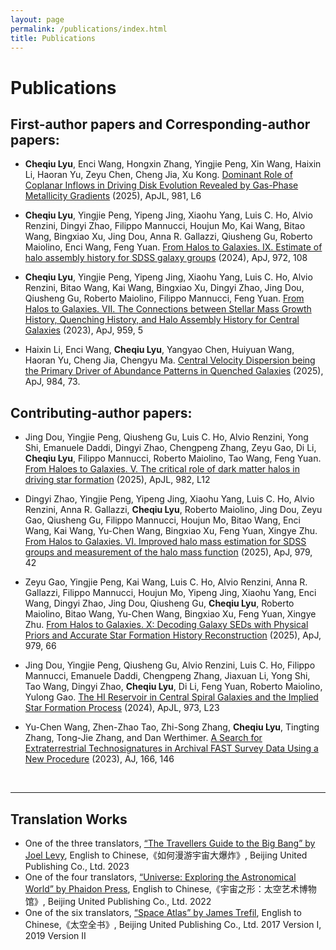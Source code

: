 ```yaml
---
layout: page
permalink: /publications/index.html
title: Publications
---
```


# Publications

## First-author papers and Corresponding-author papers:

- **Cheqiu Lyu**, Enci Wang, Hongxin Zhang, Yingjie Peng, Xin Wang, Haixin Li, Haoran Yu, Zeyu Chen, Cheng Jia, Xu Kong. [Dominant Role of Coplanar Inflows in Driving Disk Evolution Revealed by Gas-Phase Metallicity Gradients](https://iopscience.iop.org/article/10.3847/2041-8213/adb4ed) (2025), ApJL, 981, L6

- **Cheqiu Lyu**, Yingjie Peng, Yipeng Jing, Xiaohu Yang, Luis C. Ho, Alvio Renzini, Dingyi Zhao, Filippo Mannucci, Houjun Mo, Kai Wang, Bitao Wang, Bingxiao Xu, Jing Dou, Anna R. Gallazzi, Qiusheng Gu, Roberto Maiolino, Enci Wang, Feng Yuan. [From Halos to Galaxies. IX. Estimate of halo assembly history for SDSS galaxy groups](https://iopscience.iop.org/article/10.3847/1538-4357/ad5f1d) (2024), ApJ, 972, 108

- **Cheqiu Lyu**, Yingjie Peng, Yipeng Jing, Xiaohu Yang, Luis C. Ho, Alvio Renzini, Bitao Wang, Kai Wang, Bingxiao Xu, Dingyi Zhao, Jing Dou, Qiusheng Gu, Roberto Maiolino, Filippo Mannucci, Feng Yuan. [From Halos to Galaxies. VII. The Connections between Stellar Mass Growth History, Quenching History, and Halo Assembly History for Central Galaxies](https://dx.doi.org/10.3847/1538-4357/ad036b) (2023), ApJ, 959, 5

- Haixin Li, Enci Wang, **Cheqiu Lyu**, Yangyao Chen, Huiyuan Wang, Haoran Yu, Cheng Jia, Chengyu Ma. [Central Velocity Dispersion being the Primary Driver of Abundance Patterns in Quenched Galaxies](https://iopscience.iop.org/article/10.3847/1538-4357/adbf94) (2025), ApJ, 984, 73.

## Contributing-author papers:

- Jing Dou, Yingjie Peng, Qiusheng Gu, Luis C. Ho, Alvio Renzini, Yong Shi, Emanuele Daddi, Dingyi Zhao, Chengpeng Zhang, Zeyu Gao, Di Li, **Cheqiu Lyu**, Filippo Mannucci, Roberto Maiolino, Tao Wang, Feng Yuan. [From Haloes to Galaxies. V. The critical role of dark matter halos in driving star formation](https://iopscience.iop.org/article/10.3847/2041-8213/adb95c) (2025), ApJL, 982, L12
- Dingyi Zhao, Yingjie Peng, Yipeng Jing, Xiaohu Yang, Luis C. Ho, Alvio Renzini, Anna R. Gallazzi, **Cheqiu Lyu**, Roberto Maiolino, Jing Dou, Zeyu Gao, Qiusheng Gu, Filippo Mannucci, Houjun Mo, Bitao Wang, Enci Wang, Kai Wang, Yu-Chen Wang, Bingxiao Xu, Feng Yuan, Xingye Zhu. [From Halos to Galaxies. VI. Improved halo mass estimation for SDSS groups and measurement of the halo mass function](https://iopscience.iop.org/article/10.3847/1538-4357/ad991f) (2025), ApJ, 979, 42

- Zeyu Gao, Yingjie Peng, Kai Wang, Luis C. Ho, Alvio Renzini, Anna R. Gallazzi, Filippo Mannucci, Houjun Mo, Yipeng Jing, Xiaohu Yang, Enci Wang, Dingyi Zhao, Jing Dou, Qiusheng Gu, **Cheqiu Lyu**, Roberto Maiolino, Bitao Wang, Yu-Chen Wang, Bingxiao Xu, Feng Yuan, Xingye Zhu. [From Halos to Galaxies. X: Decoding Galaxy SEDs with Physical Priors and Accurate Star Formation History Reconstruction](https://iopscience.iop.org/article/10.3847/1538-4357/ad9a5c) (2025), ApJ, 979, 66

- Jing Dou, Yingjie Peng, Qiusheng Gu, Alvio Renzini, Luis C. Ho, Filippo Mannucci, Emanuele Daddi, Chengpeng Zhang, Jiaxuan Li, Yong Shi, Tao Wang, Dingyi Zhao, **Cheqiu Lyu**, Di Li, Feng Yuan, Roberto Maiolino, Yulong Gao. [The HI Reservoir in Central Spiral Galaxies and the Implied Star Formation Process](https://iopscience.iop.org/article/10.3847/2041-8213/ad7574) (2024), ApJL, 973, L23

- Yu-Chen Wang, Zhen-Zhao Tao, Zhi-Song Zhang, **Cheqiu Lyu**, Tingting Zhang, Tong-Jie Zhang, and Dan Werthimer. [A Search for Extraterrestrial Technosignatures in Archival FAST Survey Data Using a New Procedure](https://iopscience.iop.org/article/10.3847/1538-3881/acf12a) (2023), AJ, 166, 146


<br>

---

## Translation Works

- One of the three translators, [“The Travellers Guide to the Big Bang” by Joel Levy](https://www.amazon.ca/Big-Bang-Travellers-Guide/dp/1786750600), English to Chinese,《如何漫游宇宙大爆炸》, Beijing United Publishing Co., Ltd. 2023
- One of the four translators, [“Universe: Exploring the Astronomical World” by Phaidon Press](https://www.amazon.ca/Universo-Universe-Explorando-Exploring-Astronomical/dp/0714875708/ref=sr_1_2?dib=eyJ2IjoiMSJ9.chdXCd0dcT3ETp1Un8_W-WXYQoVB9Iocaol361KqiVs.seemHQyqIDWdUuqdfZyNzYZbWwuGgTWfsvUihXfVr_s&dib_tag=se&keywords=Exploring+the+Astronomical+World”+by+Phaidon+Press&qid=1708249134&s=books&sr=1-2), English to Chinese,《宇宙之形：太空艺术博物馆》, Beijing United Publishing Co., Ltd. 2022
- One of the six translators, [“Space Atlas” by James Trefil](https://www.amazon.ca/Space-Atlas-Mapping-Universe-Beyond/dp/1426209711/ref=sr_1_4?dib=eyJ2IjoiMSJ9.MVlCJYM16B6jvkeQuhGEJb-sXD7vAcGB8pWRsaOi92P2bIR3vilQSM5c_Z97YHe2zDY0XNgl5p4-A9XMHKPDhQ.g3EbdmXfl2jCPFGufNb_d3TrKQJNRg0XSXfs-bXid5o&dib_tag=se&keywords=“Space+Atlas”+by+James+Trefil&qid=1708249195&s=books&sr=1-4), English to Chinese,《太空全书》, Beijing United Publishing Co., Ltd. 2017 Version I, 2019 Version II
